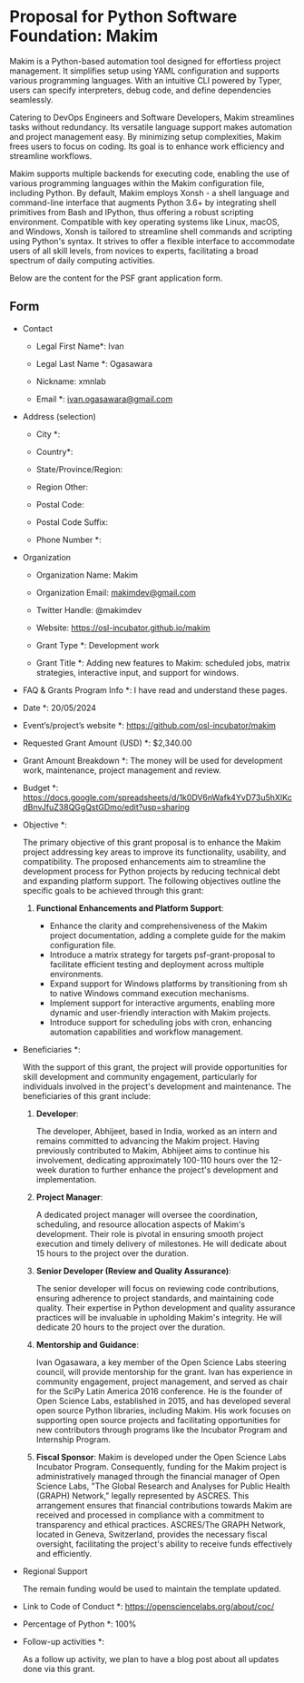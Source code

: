 # Proposal for Python Software Foundation: Makim

Makim is a Python-based automation tool designed for effortless project
management. It simplifies setup using YAML configuration and supports various
programming languages. With an intuitive CLI powered by Typer, users can specify
interpreters, debug code, and define dependencies seamlessly.

Catering to DevOps Engineers and Software Developers, Makim streamlines tasks
without redundancy. Its versatile language support makes automation and project
management easy. By minimizing setup complexities, Makim frees users to focus on
coding. Its goal is to enhance work efficiency and streamline workflows.

Makim supports multiple backends for executing code, enabling the use of various
programming languages within the Makim configuration file, including Python. By
default, Makim employs Xonsh - a shell language and command-line interface that
augments Python 3.6+ by integrating shell primitives from Bash and IPython, thus
offering a robust scripting environment. Compatible with key operating systems
like Linux, macOS, and Windows, Xonsh is tailored to streamline shell commands
and scripting using Python's syntax. It strives to offer a flexible interface to
accommodate users of all skill levels, from novices to experts, facilitating a
broad spectrum of daily computing activities.

Below are the content for the PSF grant application form.

## Form

- Contact

  - Legal First Name\*: Ivan

  - Legal Last Name \*: Ogasawara

  - Nickname: xmnlab

  - Email \*: ivan.ogasawara@gmail.com

- Address (selection)

  - City \*:

  - Country\*:

  - State/Province/Region:

  - Region Other:

  - Postal Code:

  - Postal Code Suffix:

  - Phone Number \*:

- Organization

  - Organization Name: Makim

  - Organization Email: makimdev@gmail.com

  - Twitter Handle: @makimdev

  - Website: https://osl-incubator.github.io/makim

  - Grant Type \*: Development work

  - Grant Title \*: Adding new features to Makim: scheduled jobs, matrix
    strategies, interactive input, and support for windows.

- FAQ & Grants Program Info \*: I have read and understand these pages.

- Date \*: 20/05/2024

- Event’s/project’s website \*: https://github.com/osl-incubator/makim

- Requested Grant Amount (USD) \*: $2,340.00

- Grant Amount Breakdown \*: The money will be used for development work,
  maintenance, project management and review.

- Budget \*:
  https://docs.google.com/spreadsheets/d/1k0DV6nWafk4YvD73u5hXIKcdBnvJfuZ38QGgQstGDmo/edit?usp=sharing

- Objective \*:

  The primary objective of this grant proposal is to enhance the Makim project
  addressing key areas to improve its functionality, usability, and
  compatibility. The proposed enhancements aim to streamline the development
  process for Python projects by reducing technical debt and expanding platform
  support. The following objectives outline the specific goals to be achieved
  through this grant:

  1. **Functional Enhancements and Platform Support**:

     - Enhance the clarity and comprehensiveness of the Makim project
       documentation, adding a complete guide for the makim configuration file.
     - Introduce a matrix strategy for targets psf-grant-proposal to facilitate
       efficient testing and deployment across multiple environments.
     - Expand support for Windows platforms by transitioning from sh to native
       Windows command execution mechanisms.
     - Implement support for interactive arguments, enabling more dynamic and
       user-friendly interaction with Makim projects.
     - Introduce support for scheduling jobs with cron, enhancing automation
       capabilities and workflow management.

- Beneficiaries \*:

  With the support of this grant, the project will provide opportunities for
  skill development and community engagement, particularly for individuals
  involved in the project's development and maintenance. The beneficiaries of
  this grant include:

  1. **Developer**:

     The developer, Abhijeet, based in India, worked as an intern and remains
     committed to advancing the Makim project. Having previously contributed to
     Makim, Abhijeet aims to continue his involvement, dedicating approximately
     100-110 hours over the 12-week duration to further enhance the project's
     development and implementation.

  2. **Project Manager**:

     A dedicated project manager will oversee the coordination, scheduling, and
     resource allocation aspects of Makim's development. Their role is pivotal
     in ensuring smooth project execution and timely delivery of milestones. He
     will dedicate about 15 hours to the project over the duration.

  3. **Senior Developer (Review and Quality Assurance)**:

     The senior developer will focus on reviewing code contributions, ensuring
     adherence to project standards, and maintaining code quality. Their
     expertise in Python development and quality assurance practices will be
     invaluable in upholding Makim's integrity. He will dedicate 20 hours to the
     project over the duration.

  4. **Mentorship and Guidance**:

     Ivan Ogasawara, a key member of the Open Science Labs steering council,
     will provide mentorship for the grant. Ivan has experience in community
     engagement, project management, and served as chair for the SciPy Latin
     America 2016 conference. He is the founder of Open Science Labs,
     established in 2015, and has developed several open source Python
     libraries, including Makim. His work focuses on supporting open source
     projects and facilitating opportunities for new contributors through
     programs like the Incubator Program and Internship Program.

  5. **Fiscal Sponsor**: Makim is developed under the Open Science Labs
     Incubator Program. Consequently, funding for the Makim project is
     administratively managed through the financial manager of Open Science
     Labs, "The Global Research and Analyses for Public Health (GRAPH) Network,"
     legally represented by ASCRES. This arrangement ensures that financial
     contributions towards Makim are received and processed in compliance with a
     commitment to transparency and ethical practices. ASCRES/The GRAPH Network,
     located in Geneva, Switzerland, provides the necessary fiscal oversight,
     facilitating the project's ability to receive funds effectively and
     efficiently.

- Regional Support

  The remain funding would be used to maintain the template updated.

- Link to Code of Conduct \*: https://opensciencelabs.org/about/coc/

- Percentage of Python \*: 100%

- Follow-up activities \*:

  As a follow up activity, we plan to have a blog post about all updates done
  via this grant.
